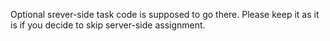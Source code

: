 Optional srever-side task code is supposed to go there. Please keep it as it is if you decide to skip server-side assignment.
